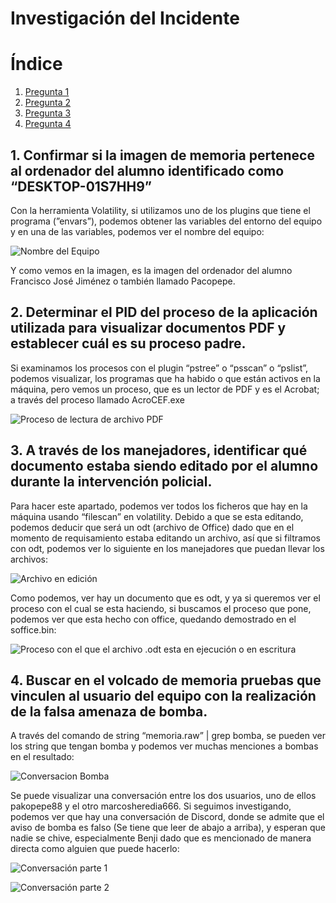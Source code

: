 # Investigación del Incidente
# Índice
1. [Pregunta 1](#pregunta1)  
2. [Pregunta 2](#pregunta2)
3. [Pregunta 3](#pregunta3)
4. [Pregunta 4](#pregunta4)  


## 1. Confirmar si la imagen de memoria pertenece al ordenador del alumno identificado como “DESKTOP-01S7HH9” <div id='pregunta1' />
    
 Con la herramienta Volatility, si utilizamos uno de los plugins que tiene el programa (”envars”), podemos obtener las variables del entorno del equipo y en una de las variables, podemos ver el nombre del equipo:
    
![Nombre del Equipo](https://github.com/IES-Rafael-Alberti/23-24-G1-Ciberseguridad/blob/main/Analisis%20Forense/Proyecto%204%3A%20Bomb%20Threat/Investigaci%C3%B3n%20del%20Incidente%2065d490a22b7b4425a97ca654433ee409/Untitled_(13).png)
    
Y como vemos en la imagen, es la imagen del ordenador del alumno Francisco José Jiménez o también llamado Pacopepe.
    
## 2. Determinar el PID del proceso de la aplicación utilizada para visualizar documentos PDF y establecer cuál es su proceso padre. <div id='pregunta2' />
    
    
Si examinamos los procesos con el plugin “pstree” o “psscan” o “pslist”, podemos visualizar, los programas que ha habido o que están activos en la máquina, pero vemos un proceso, que es un lector de PDF y es el Acrobat; a través del proceso llamado AcroCEF.exe
    
![Proceso de lectura de archivo PDF ](https://github.com/IES-Rafael-Alberti/23-24-G1-Ciberseguridad/blob/main/Analisis%20Forense/Proyecto%204%3A%20Bomb%20Threat/Investigaci%C3%B3n%20del%20Incidente%2065d490a22b7b4425a97ca654433ee409/Untitled_(11).png)
    
## 3. A través de los manejadores, identificar qué documento estaba siendo editado por el alumno durante la intervención policial. <div id='pregunta3' />

Para hacer este apartado, podemos ver todos los ficheros que hay en la máquina usando “filescan” en volatility. Debido a que se esta editando, podemos deducir que será un odt (archivo de Office) dado que en el momento de requisamiento estaba editando un archivo, así que si filtramos con odt, podemos ver lo siguiente en los manejadores que puedan llevar los archivos: 

    
![Archivo en edición](https://github.com/IES-Rafael-Alberti/23-24-G1-Ciberseguridad/blob/main/Analisis%20Forense/Proyecto%204%3A%20Bomb%20Threat/Investigaci%C3%B3n%20del%20Incidente%2065d490a22b7b4425a97ca654433ee409/Untitled.png)
    
Como podemos, ver hay un documento que es odt, y ya si queremos ver el proceso con el cual se esta haciendo, si buscamos el proceso que pone, podemos ver que esta hecho con office, quedando demostrado en el soffice.bin:
    
![Proceso con el que el archivo .odt esta en ejecución o en escritura](https://github.com/IES-Rafael-Alberti/23-24-G1-Ciberseguridad/blob/main/Analisis%20Forense/Proyecto%204%3A%20Bomb%20Threat/Investigaci%C3%B3n%20del%20Incidente%2065d490a22b7b4425a97ca654433ee409/Untitled%201.png)
    
## 4. Buscar en el volcado de memoria pruebas que vinculen al usuario del equipo con la realización de la falsa amenaza de bomba. <div id='pregunta4' />
    
    
A través del comando de string “memoria.raw” | grep bomba, se pueden ver los string que tengan bomba y podemos ver muchas menciones a bombas en el resultado:
    
![Conversacion Bomba](https://github.com/IES-Rafael-Alberti/23-24-G1-Ciberseguridad/blob/main/Analisis%20Forense/Proyecto%204%3A%20Bomb%20Threat/Investigaci%C3%B3n%20del%20Incidente%2065d490a22b7b4425a97ca654433ee409/Untitled%202.png)
    
 Se puede visualizar una conversación entre los dos usuarios, uno de ellos pakopepe88 y el otro marcosheredia666. Si seguimos investigando, podemos ver que hay una conversación de Discord, donde se admite que el aviso de bomba es falso (Se tiene que leer de abajo a arriba), y esperan que nadie se chive, especialmente Benji dado que es mencionado de manera directa como alguien que puede hacerlo:
    
![Conversación parte 1](https://github.com/IES-Rafael-Alberti/23-24-G1-Ciberseguridad/blob/main/Analisis%20Forense/Proyecto%204%3A%20Bomb%20Threat/Investigaci%C3%B3n%20del%20Incidente%2065d490a22b7b4425a97ca654433ee409/5.png)
    
![Conversación parte 2](https://github.com/IES-Rafael-Alberti/23-24-G1-Ciberseguridad/blob/main/Analisis%20Forense/Proyecto%204%3A%20Bomb%20Threat/Investigaci%C3%B3n%20del%20Incidente%2065d490a22b7b4425a97ca654433ee409/6.png)
